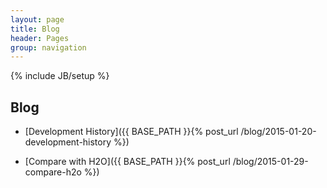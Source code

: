 ```yaml
---
layout: page
title: Blog
header: Pages
group: navigation
---
```

{% include JB/setup %}

## Blog

 * [Development History]({{ BASE_PATH }}{% post_url /blog/2015-01-20-development-history %})

 * [Compare with H2O]({{ BASE_PATH }}{% post_url /blog/2015-01-29-compare-h2o %})
